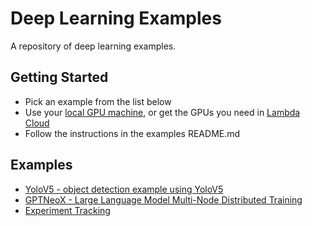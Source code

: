 # Deep Learning Examples

A repository of deep learning examples.

## Getting Started

- Pick an example from the list below
- Use your [local GPU machine](https://lambdalabs.com/gpu-workstations/vector), or get the GPUs you need in [Lambda Cloud](https://lambdalabs.com/service/gpu-cloud)
- Follow the instructions in the examples README.md

## Examples

- [YoloV5 - object detection example using YoloV5](yolov5/)
- [GPTNeoX - Large Language Model Multi-Node Distributed Training](gpt-neox-training/)
- [Experiment Tracking](experiment-tracking/)